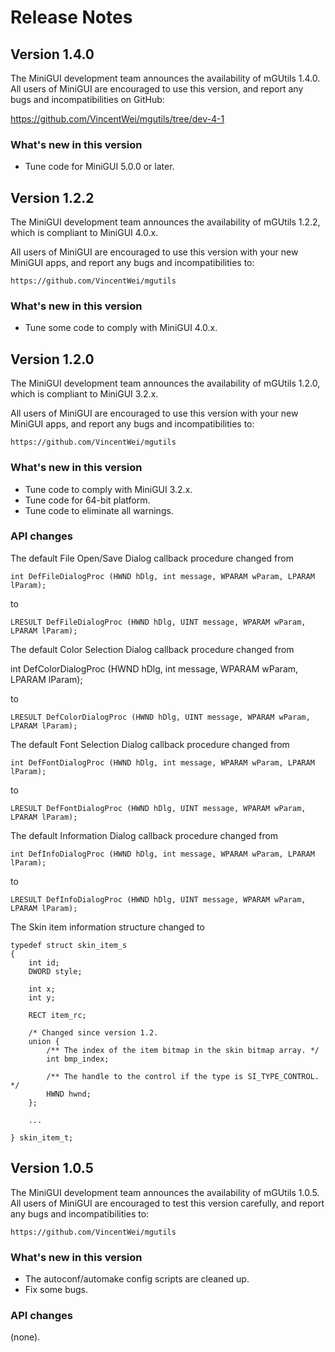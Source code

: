 # Release Notes

## Version 1.4.0

The MiniGUI development team announces the availability of mGUtils 1.4.0.
All users of MiniGUI are encouraged to use this version, and report
any bugs and incompatibilities on GitHub:

<https://github.com/VincentWei/mgutils/tree/dev-4-1>

### What's new in this version

- Tune code for MiniGUI 5.0.0 or later.

## Version 1.2.2

The MiniGUI development team announces the availability of mGUtils 1.2.2,
which is compliant to MiniGUI 4.0.x.

All users of MiniGUI are encouraged to use this version with your new MiniGUI
apps, and report any bugs and incompatibilities to:

    https://github.com/VincentWei/mgutils

### What's new in this version

  * Tune some code to comply with MiniGUI 4.0.x.

## Version 1.2.0

The MiniGUI development team announces the availability of mGUtils 1.2.0,
which is compliant to MiniGUI 3.2.x.

All users of MiniGUI are encouraged to use this version with your new MiniGUI
apps, and report any bugs and incompatibilities to:

    https://github.com/VincentWei/mgutils

### What's new in this version

  * Tune code to comply with MiniGUI 3.2.x. 
  * Tune code for 64-bit platform.
  * Tune code to eliminate all warnings.

### API changes

The default File Open/Save Dialog callback procedure changed from

    int DefFileDialogProc (HWND hDlg, int message, WPARAM wParam, LPARAM lParam);

to 

    LRESULT DefFileDialogProc (HWND hDlg, UINT message, WPARAM wParam, LPARAM lParam);
 
The default Color Selection Dialog callback procedure changed from

int DefColorDialogProc (HWND hDlg, int message, WPARAM wParam, LPARAM lParam);

to

    LRESULT DefColorDialogProc (HWND hDlg, UINT message, WPARAM wParam, LPARAM lParam);
 
The default Font Selection Dialog callback procedure changed from

    int DefFontDialogProc (HWND hDlg, int message, WPARAM wParam, LPARAM lParam);

to

    LRESULT DefFontDialogProc (HWND hDlg, UINT message, WPARAM wParam, LPARAM lParam);
 
The default Information Dialog callback procedure changed from

    int DefInfoDialogProc (HWND hDlg, int message, WPARAM wParam, LPARAM lParam);

to

    LRESULT DefInfoDialogProc (HWND hDlg, UINT message, WPARAM wParam, LPARAM lParam);

The Skin item information structure changed to

    typedef struct skin_item_s
    {
        int id;
        DWORD style;

        int x;
        int y;

        RECT item_rc;

        /* Changed since version 1.2.
        union {
            /** The index of the item bitmap in the skin bitmap array. */
            int bmp_index;

            /** The handle to the control if the type is SI_TYPE_CONTROL. */
            HWND hwnd;
        };

        ...

    } skin_item_t;

## Version 1.0.5

The MiniGUI development team announces the availability of mGUtils 1.0.5.
All users of MiniGUI are encouraged to test this version carefully, 
and report any bugs and incompatibilities to:

    https://github.com/VincentWei/mgutils

### What's new in this version

  * The autoconf/automake config scripts are cleaned up.
  * Fix some bugs. 

### API changes

(none).

